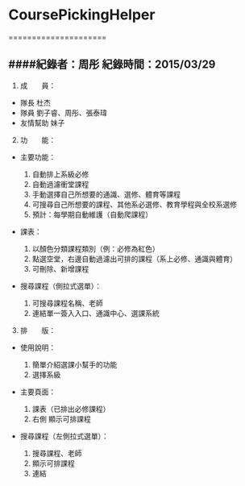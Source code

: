 # CoursePickingHelper
=====================

####紀錄者：周彤 紀錄時間：2015/03/29
---------------------

1. 成　　員：
  * 隊長 杜杰
  * 隊員 劉子睿、周彤、張泰瑋
  * 友情幫助 妹子

2. 功　　能：
  * 主要功能：
    1. 自動排上系級必修
    2. 自動過濾衝堂課程
    3. 手動選擇自己所想要的通識、選修、體育等課程
    4. 可搜尋自己所想要的課程、其他系必選修、教育學程與全校系選修
    5. 預計：每學期自動維護（自動爬課程）
 
  * 課表：
    1. 以顏色分類課程類別（例：必修為紅色）
    2. 點選空堂，右邊自動過濾出可排的課程（系上必修、通識與體育）
    3. 可刪除、新增課程
 
  * 搜尋課程（側拉式選單）：
    1. 可搜尋課程名稱、老師
    2. 連結單一簽入入口、通識中心、選課系統

3. 排　　版：
  * 使用說明：
    1. 簡單介紹選課小幫手的功能
    2. 選擇系級
 
  * 主要頁面：
    1. 課表（已排出必修課程）
    2. 右側 顯示可排課程
 
  * 搜尋課程（左側拉式選單）：
    1. 搜尋課程、老師
    2. 顯示可排課程
    3. 連結
